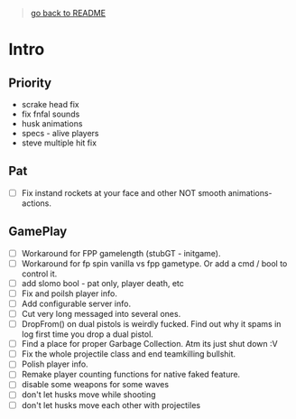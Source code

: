 > [go back to README](../ReadMe.md)

# Intro

## Priority

- scrake head fix
- fix fnfal sounds
- husk animations
- specs - alive players
- steve multiple hit fix

## Pat

- [ ] Fix instand rockets at your face and other NOT smooth animations-actions.

## GamePlay

- [ ] Workaround for FPP gamelength (stubGT - initgame).
- [ ] Workaround for fp spin vanilla vs fpp gametype. Or add a cmd / bool to control it.
- [ ] add slomo bool - pat only, player death, etc
- [ ] Fix and poilsh player info.
- [ ] Add configurable server info.
- [ ] Cut very long messaged into several ones.
- [ ] DropFrom() on dual pistols is weirdly fucked. Find out why it spams in log first time you drop a dual pistol.
- [ ] Find a place for proper Garbage Collection. Atm its just shut down :V
- [ ] Fix the whole projectile class and end teamkilling bullshit.
- [ ] Polish player info.
- [ ] Remake player counting functions for native faked feature.
- [ ] disable some weapons for some waves
- [ ] don't let husks move while shooting
- [ ] don't let husks move each other with projectiles
